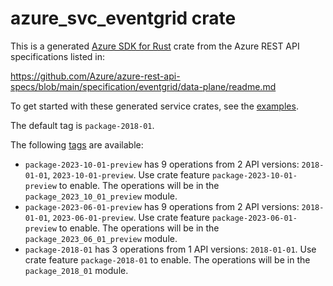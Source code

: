 # azure_svc_eventgrid crate

This is a generated [Azure SDK for Rust](https://github.com/Azure/azure-sdk-for-rust) crate from the Azure REST API specifications listed in:

https://github.com/Azure/azure-rest-api-specs/blob/main/specification/eventgrid/data-plane/readme.md

To get started with these generated service crates, see the [examples](https://github.com/Azure/azure-sdk-for-rust/blob/main/services/README.md#examples).

The default tag is `package-2018-01`.

The following [tags](https://github.com/Azure/azure-sdk-for-rust/blob/main/services/tags.md) are available:

- `package-2023-10-01-preview` has 9 operations from 2 API versions: `2018-01-01`, `2023-10-01-preview`. Use crate feature `package-2023-10-01-preview` to enable. The operations will be in the `package_2023_10_01_preview` module.
- `package-2023-06-01-preview` has 9 operations from 2 API versions: `2018-01-01`, `2023-06-01-preview`. Use crate feature `package-2023-06-01-preview` to enable. The operations will be in the `package_2023_06_01_preview` module.
- `package-2018-01` has 3 operations from 1 API versions: `2018-01-01`. Use crate feature `package-2018-01` to enable. The operations will be in the `package_2018_01` module.